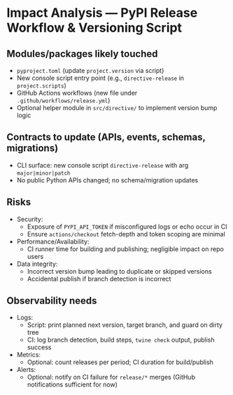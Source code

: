 # Impact Analysis — PyPI Release Workflow & Versioning Script

## Modules/packages likely touched
- `pyproject.toml` (update `project.version` via script)
- New console script entry point (e.g., `directive-release` in `project.scripts`)
- GitHub Actions workflows (new file under `.github/workflows/release.yml`)
- Optional helper module in `src/directive/` to implement version bump logic

## Contracts to update (APIs, events, schemas, migrations)
- CLI surface: new console script `directive-release` with arg `major|minor|patch`
- No public Python APIs changed; no schema/migration updates

## Risks
- Security:
  - Exposure of `PYPI_API_TOKEN` if misconfigured logs or echo occur in CI
  - Ensure `actions/checkout` fetch-depth and token scoping are minimal
- Performance/Availability:
  - CI runner time for building and publishing; negligible impact on repo users
- Data integrity:
  - Incorrect version bump leading to duplicate or skipped versions
  - Accidental publish if branch detection is incorrect

## Observability needs
- Logs:
  - Script: print planned next version, target branch, and guard on dirty tree
  - CI: log branch detection, build steps, `twine check` output, publish success
- Metrics:
  - Optional: count releases per period; CI duration for build/publish
- Alerts:
  - Optional: notify on CI failure for `release/*` merges (GitHub notifications sufficient for now)
